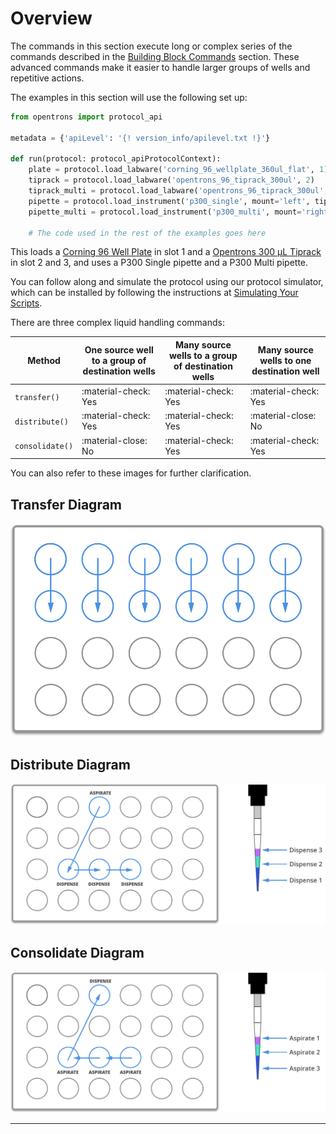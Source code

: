# Overview

The commands in this section execute long or complex series of the
commands described in the [Building Block Commands](new_atomic_commands.md) section. 
These advanced commands make it easier to handle larger groups of 
wells and repetitive actions.

The examples in this section will use the following set up:

```python
from opentrons import protocol_api

metadata = {'apiLevel': '{! version_info/apilevel.txt !}'}

def run(protocol: protocol_apiProtocolContext):
    plate = protocol.load_labware('corning_96_wellplate_360ul_flat', 1)
    tiprack = protocol.load_labware('opentrons_96_tiprack_300ul', 2)
    tiprack_multi = protocol.load_labware('opentrons_96_tiprack_300ul', 3)
    pipette = protocol.load_instrument('p300_single', mount='left', tip_racks=[tiprack])
    pipette_multi = protocol.load_instrument('p300_multi', mount='right', tip_racks=[tiprack_multi])

    # The code used in the rest of the examples goes here
```

This loads a [Corning 96 Well
Plate](https://labware.opentrons.com/corning_96_wellplate_360ul_flat) in
slot 1 and a [Opentrons 300 µL
Tiprack](https://labware.opentrons.com/opentrons_96_tiprack_300ul) in
slot 2 and 3, and uses a P300 Single pipette and a P300 Multi pipette.

You can follow along and simulate the protocol using our protocol
simulator, which can be installed by following the instructions at
[Simulating Your Scripts](simulating.md).

There are three complex liquid handling commands:

| Method  |  One source well to a group of destination wells | Many source wells to a group of destination wells | Many source wells to one destination well |
| --- | --- | --- | --- |
| `transfer()` | :material-check: Yes | :material-check: Yes | :material-check: Yes |
| `distribute()` | :material-check: Yes | :material-check: Yes | :material-close: No |
| `consolidate()` | :material-close: No | :material-check: Yes | :material-check: Yes |

You can also refer to these images for further clarification.

## Transfer Diagram

![image](assets/images/complex_commands/transfer.png)

## Distribute Diagram

![image](assets/images/complex_commands/robot_distribute.png)

## Consolidate Diagram

![image](assets/images/complex_commands/robot_consolidate.png)

------------------------------------------------------------------------


